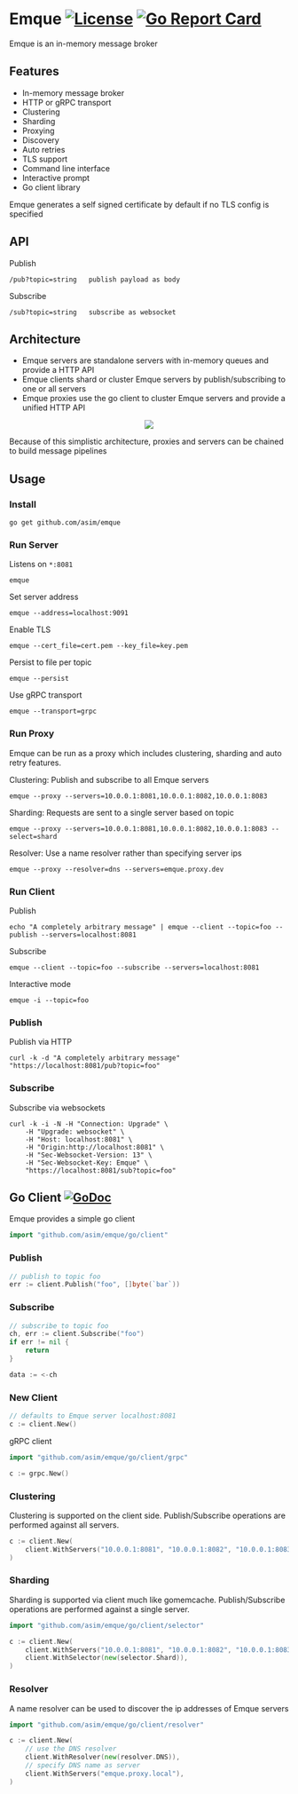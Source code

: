 # Emque [![License](https://img.shields.io/:license-apache-blue.svg)](https://opensource.org/licenses/Apache-2.0) [![Go Report Card](https://goreportcard.com/badge/asim/emque)](https://goreportcard.com/report/github.com/asim/emque)

Emque is an in-memory message broker

## Features

- In-memory message broker
- HTTP or gRPC transport
- Clustering
- Sharding
- Proxying
- Discovery
- Auto retries
- TLS support
- Command line interface
- Interactive prompt
- Go client library

Emque generates a self signed certificate by default if no TLS config is specified

## API

Publish
```
/pub?topic=string	publish payload as body
```

Subscribe
```
/sub?topic=string	subscribe as websocket
```

## Architecture

- Emque servers are standalone servers with in-memory queues and provide a HTTP API
- Emque clients shard or cluster Emque servers by publish/subscribing to one or all servers
- Emque proxies use the go client to cluster Emque servers and provide a unified HTTP API

<p align="center">
  <img src="emque.png" />
</p>

Because of this simplistic architecture, proxies and servers can be chained to build message pipelines

## Usage

### Install

```shell
go get github.com/asim/emque
```

### Run Server

Listens on `*:8081`
```shell
emque
```

Set server address
```shell
emque --address=localhost:9091
```

Enable TLS
```shell
emque --cert_file=cert.pem --key_file=key.pem
```

Persist to file per topic
```shell
emque --persist
```

Use gRPC transport
```shell
emque --transport=grpc
```

### Run Proxy

Emque can be run as a proxy which includes clustering, sharding and auto retry features.

Clustering: Publish and subscribe to all Emque servers

```shell
emque --proxy --servers=10.0.0.1:8081,10.0.0.1:8082,10.0.0.1:8083
```

Sharding: Requests are sent to a single server based on topic

```shell
emque --proxy --servers=10.0.0.1:8081,10.0.0.1:8082,10.0.0.1:8083 --select=shard
```

Resolver: Use a name resolver rather than specifying server ips

```shell
emque --proxy --resolver=dns --servers=emque.proxy.dev
```

### Run Client

Publish

```shell
echo "A completely arbitrary message" | emque --client --topic=foo --publish --servers=localhost:8081
```

Subscribe

```shell
emque --client --topic=foo --subscribe --servers=localhost:8081
``` 

Interactive mode
```shell
emque -i --topic=foo
```

### Publish

Publish via HTTP

```
curl -k -d "A completely arbitrary message" "https://localhost:8081/pub?topic=foo"
```

### Subscribe

Subscribe via websockets

```
curl -k -i -N -H "Connection: Upgrade" \
	-H "Upgrade: websocket" \
	-H "Host: localhost:8081" \
	-H "Origin:http://localhost:8081" \
	-H "Sec-Websocket-Version: 13" \
	-H "Sec-Websocket-Key: Emque" \
	"https://localhost:8081/sub?topic=foo"
```

## Go Client [![GoDoc](https://godoc.org/github.com/asim/emque/go/client?status.svg)](https://godoc.org/github.com/asim/emque/go/client)

Emque provides a simple go client

```go
import "github.com/asim/emque/go/client"
```

### Publish

```go
// publish to topic foo
err := client.Publish("foo", []byte(`bar`))
```

### Subscribe

```go
// subscribe to topic foo
ch, err := client.Subscribe("foo")
if err != nil {
	return
}

data := <-ch
```

### New Client

```go
// defaults to Emque server localhost:8081
c := client.New()
```

gRPC client

```go
import "github.com/asim/emque/go/client/grpc"

c := grpc.New()
```

### Clustering

Clustering is supported on the client side. Publish/Subscribe operations are performed against all servers.

```go
c := client.New(
	client.WithServers("10.0.0.1:8081", "10.0.0.1:8082", "10.0.0.1:8083"),
)
```

### Sharding

Sharding is supported via client much like gomemcache. Publish/Subscribe operations are performed against a single server.

```go
import "github.com/asim/emque/go/client/selector"

c := client.New(
	client.WithServers("10.0.0.1:8081", "10.0.0.1:8082", "10.0.0.1:8083"),
	client.WithSelector(new(selector.Shard)),
)
```
### Resolver

A name resolver can be used to discover the ip addresses of Emque servers

```go
import "github.com/asim/emque/go/client/resolver"

c := client.New(
	// use the DNS resolver
	client.WithResolver(new(resolver.DNS)),
	// specify DNS name as server
	client.WithServers("emque.proxy.local"),
)
```
